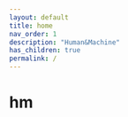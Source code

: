 ```yaml
---
layout: default
title: home
nav_order: 1
description: "Human&Machine"
has_children: true
permalink: /
---
```

# hm
